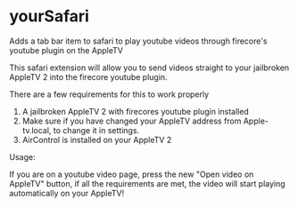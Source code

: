 # yourSafari
Adds a tab bar item to safari to play youtube videos through firecore's youtube plugin on the AppleTV

This safari extension will allow you to send videos straight to your jailbroken AppleTV 2 into the firecore youtube plugin.

There are a few requirements for this to work properly

1. A jailbroken AppleTV 2 with firecores youtube plugin installed
2. Make sure if you have changed your AppleTV address from Apple-tv.local, to change it in settings.
3. AirControl is installed on your AppleTV 2

Usage:

If you are on a youtube video page, press the new "Open video on AppleTV" button, if all the requirements are met, the video will start playing automatically on your AppleTV!


